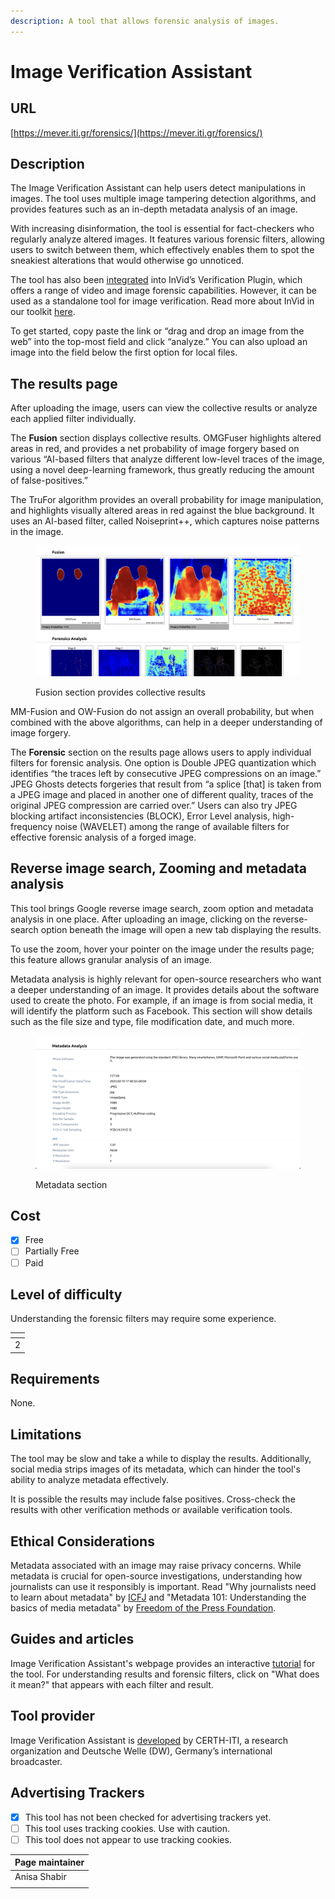 ```yaml
---
description: A tool that allows forensic analysis of images.
---
```


# Image Verification Assistant

## URL

[https://mever.iti.gr/forensics/](https://mever.iti.gr/forensics/)

## Description

The Image Verification Assistant can help users detect manipulations in images. The tool uses multiple image tampering detection algorithms, and provides features such as an in-depth metadata analysis of an image.

With increasing disinformation, the tool is essential for fact-checkers who regularly analyze altered images. It features various forensic filters, allowing users to switch between them, which effectively enables them to spot the sneakiest alterations that would otherwise go unnoticed.

The tool has also been [integrated](https://weverify.eu/tools/image-verification-assistant/) into InVid’s Verification Plugin, which offers a range of video and image forensic capabilities. However, it can be used as a standalone tool for image verification. Read more about InVid in our toolkit [here](https://bellingcat.gitbook.io/toolkit/more/all-tools/invid).

To get started, copy paste the link or “drag and drop an image from the web” into the top-most field and click “analyze.” You can also upload an image into the field below the first option for local files.

## **The results page**

After uploading the image, users can view the collective results or analyze each applied filter individually.

The **Fusion** section displays collective results. OMGFuser highlights altered areas in red, and provides a net probability of image forgery based on various “AI-based filters that analyze different low-level traces of the image, using a novel deep-learning framework, thus greatly reducing the amount of false-positives.”

The TruFor algorithm provides an overall probability for image manipulation, and highlights visually altered areas in red against the blue background. It uses an AI-based filter, called Noiseprint++, which captures noise patterns in the image.

<figure><img src=".gitbook/assets/Fusion screenshot image.png" alt=""><figcaption><p>Fusion section provides collective results</p></figcaption></figure>

MM-Fusion and OW-Fusion do not assign an overall probability, but when combined with the above algorithms, can help in a deeper understanding of image forgery.\
&#x20;

The **Forensic** section on the results page allows users to apply individual filters for forensic analysis. One option is Double JPEG quantization which identifies “the traces left by consecutive JPEG compressions on an image.” JPEG Ghosts detects forgeries that result from “a splice \[that] is taken from a JPEG image and placed in another one of different quality, traces of the original JPEG compression are carried over.”  Users can also try JPEG blocking artifact inconsistencies (BLOCK), Error Level analysis, high-frequency noise (WAVELET) among the range of available filters for effective forensic analysis of a forged image.

## Reverse image search, Zooming and metadata analysis

This tool brings Google reverse image search, zoom option and metadata analysis in one place. After uploading an image, clicking on the reverse-search option beneath the image will open a new tab displaying the results.

To use the zoom, hover your pointer on the image under the results page; this feature allows granular analysis of an image.

Metadata analysis is highly relevant for open-source researchers who want a deeper understanding of an image. It provides details about the software used to create the photo. For example, if an image is from social media, it will identify the platform such as Facebook. This section will show details such as the file size and type, file modification date, and much more.

<figure><img src=".gitbook/assets/metadata analysis.png" alt=""><figcaption><p>Metadata section</p></figcaption></figure>

## &#x20;Cost

* [x] Free
* [ ] Partially Free
* [ ] Paid

## Level of difficulty

Understanding the forensic filters may require some experience.

<table><thead><tr><th data-type="rating" data-max="5"></th></tr></thead><tbody><tr><td>2</td></tr></tbody></table>

## Requirements

None.

## Limitations

The tool may be slow and take a while to display the results. Additionally, social media strips images of its metadata, which can hinder the tool's ability to analyze metadata effectively.

It is possible the results may include false positives. Cross-check the results with other verification methods or available verification tools.

## **Ethical Considerations**

Metadata associated with an image may raise privacy concerns. While metadata is crucial for open-source investigations, understanding how journalists can use it responsibly is important.  Read "Why journalists need to learn about metadata" by [ICFJ](https://ijnet.org/en/story/why-journalists-need-learn-about-metadata) and "Metadata 101: Understanding the basics of media metadata" by  [Freedom of the Press Foundation](https://freedom.press/digisec/blog/metadata-101/).

## Guides and articles

Image Verification Assistant's webpage provides an interactive [tutorial](https://mever.iti.gr/forensics/?tour=start) for the tool. For understanding results and forensic filters, click on "What does it mean?" that appears with each filter and result.&#x20;

## Tool provider

Image Verification Assistant is [developed](https://mever.iti.gr/forensics/about.html) by CERTH-ITI, a research organization and Deutsche Welle (DW), Germany’s international broadcaster.

## Advertising Trackers

* [x] This tool has not been checked for advertising trackers yet.
* [ ] This tool uses tracking cookies. Use with caution.
* [ ] This tool does not appear to use tracking cookies.

| Page maintainer |
| --------------- |
| Anisa Shabir    |
|                 |
